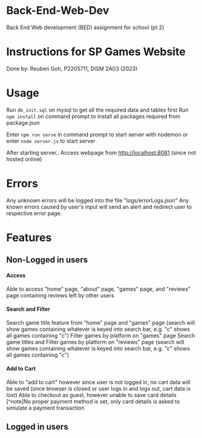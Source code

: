 # Back-End-Web-Dev
Back End Web development (BED) assignment for school (pt 2)


# Instructions for SP Games Website
Done by:
Reuben Goh, P2205711, DISM 2A03 (2023)

# Usage
Run `db_init.sql` on mysql to get all the required data and tables first
Run `npm install` on command prompt to install all packages required from package.json

Enter `npm run serve` in command prompt to start server with nodemon
or enter `node server.js` to start server

After starting server..
Access webpage from [http://localhost:8081](http://localhost:8081) (since not hosted online)


# Errors
Any unknown errors will be logged into the file "logs/errorLogs.json"
Any known errors caused by user's input will send an alert and redirect user to respective error page.

# Features
## Non-Logged in users
#### Access
Able to access "home" page, "about" page, "games" page, and "reviews" page containing reviews left by other users
#### Search and Filter
Search game title feature from "home" page and "games" page (search will show games containing whatever is keyed into search bar, e.g. "c" shows all games containing "c")
Filter games by platform on "games" page
Search game titles and Filter games by platform on "reviews" page (search will show games containing whatever is keyed into search bar, e.g. "c" shows all games containing "c")
#### Add to Cart
Able to "add to cart" however since user is not logged in, no cart data will be saved (once browser is closed or user logs in and logs out, cart data is lost)
Able to checkout as guest, however unable to save card details
[^note]No proper payment method is set, only card details is asked to simulate a payment transaction

## Logged in users
